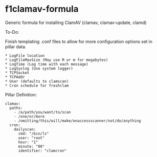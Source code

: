 # f1clamav-formula

Generic formula for installing ClamAV (clamav, clamav-update, clamd)

To-Do:

  Finish templating .conf files to allow for more configuration options set in pillar data.
  
    * LogFile location
    * LogFileMaxSize (May use M or m for megabytes)
    * LogTime (Log time with each message)
    * LogSyslog (Use system logger)
    * TCPSocket
    * TCPAddr
    * User (defaults to clamscan)
    * Cron schedule for freshclam


Pillar Definition:

```
clamav:
  paths:
    - /a/path/you/want/to/scan
    - /one/or/more
    - /omitting/this/will/make/onaccessscanner/not/do/anything
  cron:
    dailyscan:
      cmd: "/bin/ls"
      user: "root"
      hour: "1"
      minute: "00"
      identifier: "clamcron"
```

